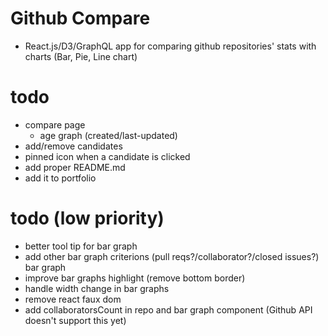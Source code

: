# Github Compare

- React.js/D3/GraphQL app for comparing github repositories' stats with charts (Bar, Pie, Line chart)

# todo

- compare page
  - age graph (created/last-updated)
- add/remove candidates
- pinned icon when a candidate is clicked
- add proper README.md
- add it to portfolio

# todo (low priority)

- better tool tip for bar graph
- add other bar graph criterions (pull reqs?/collaborator?/closed issues?) bar graph
- improve bar graphs highlight (remove bottom border)
- handle width change in bar graphs
- remove react faux dom
- add collaboratorsCount in repo and bar graph component (Github API doesn't support this yet)
